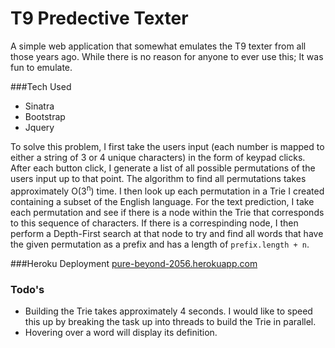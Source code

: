 # T9 Predective Texter

A simple web application that somewhat emulates the T9 texter from all those years ago. While there is no reason for anyone to ever use this; It was fun to emulate.

###Tech Used

  - Sinatra 
  - Bootstrap
  - Jquery

To solve this problem, I first take the users input (each number is mapped to either a string of 3 or 4 unique characters) in the form of keypad clicks. After each button click, I generate a list of all possible permutations of the users input up to that point. The algorithm to find all permutations takes approximately O(3<sup>n</sup>) time. I then look up each permutation in a Trie I created containing a subset of the English language. For the text prediction, I take each permutation and see if there is a node within the Trie that corresponds to this sequence of characters. If there is a correspinding node, I then perform a Depth-First search at that node to try and find all words that have the given permutation as a prefix and has a length of `prefix.length + n`.


###Heroku Deployment
[pure-beyond-2056.herokuapp.com]

### Todo's

- Building the Trie takes approximately 4 seconds. I would like to speed this up by breaking the task up into threads to build the Trie in parallel.
- Hovering over a word will display its definition.

[pure-beyond-2056.herokuapp.com]:https://pure-beyond-2056.herokuapp.com/
